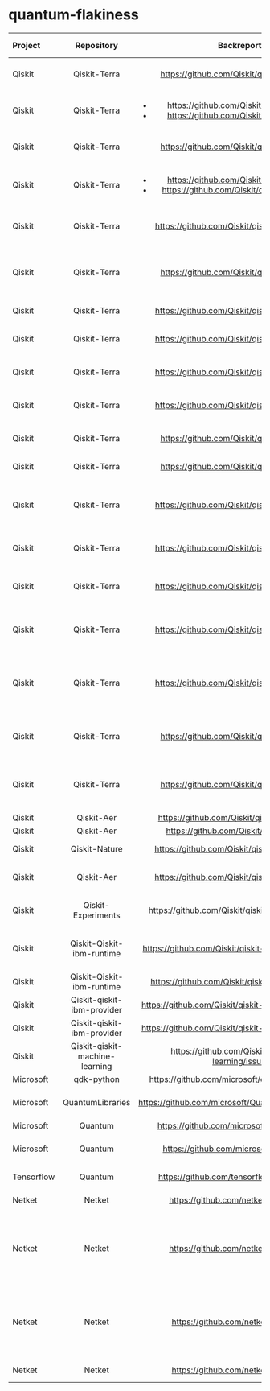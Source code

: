 # quantum-flakiness
| Project |  Repository  |               Backreport-Link                    |  Fix-Link | Categories-of-Flaky-Test |      Categories-of-Fix            |
| :---    |    :---:     |                       :---:                      |  :---:    |       :---:              |              :---:                |
| Qiskit  | Qiskit-Terra | https://github.com/Qiskit/qiskit-terra/pull/8820 |           |   Random Number Seed, Assertion    | Fix random seed to a fixed value  |
| Qiskit  | Qiskit-Terra | <ul><li>https://github.com/Qiskit/qiskit-terra/pull/9023</li><li>https://github.com/Qiskit/qiskit-terra/pull/9021</li></ul> |   | Assertion | Loose the thresholds of an assertion |
| Qiskit  | Qiskit-Terra | https://github.com/Qiskit/qiskit-terra/pull/8659 |           | Assertion | Loose thresholds of equal test |
| Qiskit  | Qiskit-Terra | <ul><li>https://github.com/Qiskit/qiskit-terra/pull/8808</li><li>https://github.com/Qiskit/qiskit-terra/issues/8806</li></ul> | https://github.com/Qiskit/qiskit-terra/pull/8815 | Random seed, assertEqual | Fixed random seed, and more |
| Qiskit  | Qiskit-Terra | https://github.com/Qiskit/qiskit-terra/issues/8233 | <ul><li>https://github.com/Qiskit/qiskit-terra/pull/8260</li><li>https://github.com/Qiskit/qiskit-terra/pull/8262</li></ul> | Random Number seed | Fixed random seed |
| Qiskit  | Qiskit-Terra | https://github.com/Qiskit/qiskit-terra/pull/6930 |           |       Visualization      | Add wrappers to detect incomplete file formats  |
| Qiskit  | Qiskit-Terra | https://github.com/Qiskit/qiskit-terra/issues/5217 | https://github.com/Qiskit/qiskit-terra/pull/5599 | Random Number seed  | Fixed random seed |
| Qiskit  | Qiskit-Terra | https://github.com/Qiskit/qiskit-terra/issues/5031 | https://github.com/Qiskit/qiskit-terra/pull/5047 | "Others: hypothesis deadline (set to default value by mistake) https://hypothesis.readthedocs.io/en/latest/settings.html" | Remove hypothesis deadline  |
| Qiskit  | Qiskit-Terra | https://github.com/Qiskit/qiskit-terra/issues/3283 | https://github.com/Qiskit/qiskit-terra/pull/3284 | Visualization (image comparison) | Update reference files |
| Qiskit  | Qiskit-Terra | https://github.com/Qiskit/qiskit-terra/issues/1225 | https://github.com/Qiskit/qiskit-terra/pull/1226 | Unhandled exception: network/server connection (to https://qvisualization.mybluemix.net/) | Add exception handler |
| Qiskit  | Qiskit-Terra | https://github.com/Qiskit/qiskit-terra/pull/7304 |           |   Random seed | Fixed random number seed |
| Qiskit  | Qiskit-Terra | https://github.com/Qiskit/qiskit-terra/pull/8848 |           |   Random seed | Fixed random seed |
| Qiskit  | Qiskit-Terra | https://github.com/Qiskit/qiskit-terra/issues/8709 | <ul><li>https://github.com/Qiskit/qiskit-terra/pull/9006</li><li>https://github.com/Qiskit/qiskit-terra/pull/8627</li></ul>  | Python: non-deterministic order of qubits; Python's implementation of dictionary is in an uncontrolled collection | Compare key-by-key instead of the insertion order |
| Qiskit  | Qiskit-Terra | https://github.com/Qiskit/qiskit-terra/issues/8577 | https://github.com/Qiskit/qiskit-terra/pull/8582 | Assert | Remove time senstive assert |
| Qiskit  | Qiskit-Terra | https://github.com/Qiskit/qiskit-terra/issues/6188 | https://github.com/Qiskit/qiskit-terra/pull/7682 | Multi-threading-multiprocessing (fork() function) | Bumping the minimum symengine version |
| Qiskit  | Qiskit-Terra | https://github.com/Qiskit/qiskit-terra/issues/5904 | https://github.com/Qiskit/qiskit-terra/pull/6539 | Multi-threading-parallel builds | Disables the use of parallel sphinx |
| Qiskit  | Qiskit-Terra | https://github.com/Qiskit/qiskit-terra/issues/5771 | https://github.com/Qiskit/qiskit-terra/pull/5778 | Others: incorrect durations in scheduled circuit | Ensuring all instruction objects in scheduled circuit are different |
| Qiskit  | Qiskit-Terra | https://github.com/Qiskit/qiskit-terra/pull/5509 |           | Environmental issue, i.e., consistency issue (backwards compatibility) | Change the deprecation shim in qiskit.util |
| Qiskit  | Qiskit-Terra | https://github.com/Qiskit/qiskit-terra/pull/5465 |           | Environmental issue (software/library versions) | "Expands the macOS skip on the tests to be python >= 3.8" |
| Qiskit  | Qiskit-Aer | https://github.com/Qiskit/qiskit-aer/issues/1466 |           |  Environmental issue (qiskit-terra)  |  |
| Qiskit  | Qiskit-Aer | https://github.com/Qiskit/qiskit-aer/pull/795 |           |  Assert (changed tolerance to dynamic)  |  |
| Qiskit  | Qiskit-Nature | https://github.com/Qiskit/qiskit-nature/issues/849 | https://github.com/Qiskit/qiskit-nature/pull/856 | Random seed | Fix random seed |
| Qiskit  | Qiskit-Aer | https://github.com/Qiskit/qiskit-nature/issues/715 | https://github.com/Qiskit/qiskit-nature/pull/716 | Assert: exact equal may lead to flaky test | Add approximate equal |
| Qiskit  | Qiskit-Experiments | https://github.com/Qiskit/qiskit-experiments/pull/780 |        | Multi-threading parallel execution | Set the number of threads to 1 |
| Qiskit  | Qiskit-Qiskit-ibm-runtime | https://github.com/Qiskit/qiskit-ibm-runtime/issues/584 | https://github.com/Qiskit/qiskit-ibm-runtime/pull/588 | Network/server issue (sometime network too slow) | Wait until websocket finished connection |
| Qiskit  | Qiskit-Qiskit-ibm-runtime | https://github.com/Qiskit/qiskit-ibm-runtime/pull/79 |           | Others: program is not unique | Set unique program id |
| Qiskit  | Qiskit-qiskit-ibm-provider | https://github.com/Qiskit/qiskit-ibm-provider/issues/112 | https://github.com/Qiskit/qiskit-ibm-provider/pull/113 | Others: test fall in wrong category | Filter test |
| Qiskit  | Qiskit-qiskit-ibm-provider | https://github.com/Qiskit/qiskit-ibm-provider/issues/293 | https://github.com/Qiskit/qiskit-ibmq-provider/pull/587 | Unknown | |
| Qiskit  | Qiskit-qiskit-machine-learning | https://github.com/Qiskit/qiskit-machine-learning/issues/185 | Closed, but no PR associated | Unknown | Set the number of threads to 1 |
| Microsoft  | qdk-python | https://github.com/microsoft/qdk-python/issues/319 | No fix, automated testing | Environment: live test in a diff env | Live test in CI |
| Microsoft  | QuantumLibraries | https://github.com/microsoft/QuantumLibraries/issues/398 | https://github.com/microsoft/QuantumLibraries/pull/399 | Unhandled exceptions: unit testing fails because of unexpected value | Ignore negative value |
| Microsoft  | Quantum | https://github.com/microsoft/Quantum/issues/62 | https://github.com/microsoft/Quantum/pull/63 | Others: space leads to random values | Delete space |
| Microsoft  | Quantum | https://github.com/microsoft/Quantum/pull/47 | | Environmental: package version cause occasional failures | Update the version of Electron |
| Tensorflow | Quantum | https://github.com/tensorflow/quantum/pull/453 |           | Others: output from quantum_data occasionally generate flaky error | Fixed output manually |
| Netket  | Netket | https://github.com/netket/netket/pull/1369 |           | Environmental: platform dependent (python 3.10) | Simplified tests |
| Netket  | Netket | https://github.com/netket/netket/pull/1147 |           | Assert related | Bump assert tolerance (replace hard-coded tolerance with the error of mean) |
| Netket  | Netket | https://github.com/netket/netket/pull/724 |           | Assert related  | Bump assert tolerance (from atol=1e-10 to 1e-8), atol=absolute tolerance |
| Netket  | Netket | https://github.com/netket/netket/pull/840 |           | Random seed | Fix random seed |










